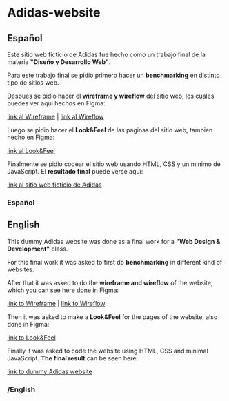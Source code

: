 # Adidas-website

## Español

  Este sitio web ficticio de Adidas fue hecho como un trabajo final de la materia **"Diseño y Desarrollo Web"**.
  
  Para este trabajo final se pidio primero hacer un **benchmarking** en distinto tipo de sitios web.
  
  Despues se pidio hacer el **wireframe y wireflow** del sitio web, los cuales puedes ver aqui hechos en Figma:
  
  [link al Wireframe](https://www.figma.com/file/Mnn4x21ILWosBMUEwKkSXL/Wireframe-Adidas-website?node-id=0%3A1) | [link al Wireflow](https://www.figma.com/file/jyE3wCKpI84tnl6rbgaUuw/WireFlow-Adidas-website?node-id=0%3A1)
    
  Luego se pidio hacer el **Look&Feel** de las paginas del sitio web, tambien hecho en Figma:
  
  [link al Look&Feel](https://www.figma.com/file/1xGlkX9EqBI7tXtvlWH6F5/Look%26Feel-Adidas-website?node-id=0%3A1)
    
  Finalmente se pidio codear el sitio web usando HTML, CSS y un minimo de JavaScript. El **resultado final** puede verse aqui:
  
  [link al sitio web ficticio de Adidas]()

### Español

## English

  This dummy Adidas website was done as a final work for a **"Web Design & Development"** class.
  
  For this final work it was asked to first do **benchmarking** in different kind of websites.
  
  After that it was asked to do the **wireframe and wireflow** of the website, which you can see here done in Figma:
  
  [link to Wireframe](https://www.figma.com/file/Mnn4x21ILWosBMUEwKkSXL/Wireframe-Adidas-website?node-id=0%3A1) | [link to Wireflow](https://www.figma.com/file/jyE3wCKpI84tnl6rbgaUuw/WireFlow-Adidas-website?node-id=0%3A1)
  
  Then it was asked to make a **Look&Feel** for the pages of the website, also done in Figma:
  
  [link to Look&Feel](https://www.figma.com/file/1xGlkX9EqBI7tXtvlWH6F5/Look%26Feel-Adidas-website?node-id=0%3A1)
  
  Finally it was asked to code the website using HTML, CSS and minimal JavaScript. **The final result** can be seen here:
  
  [link to dummy Adidas website]()
  
### /English
